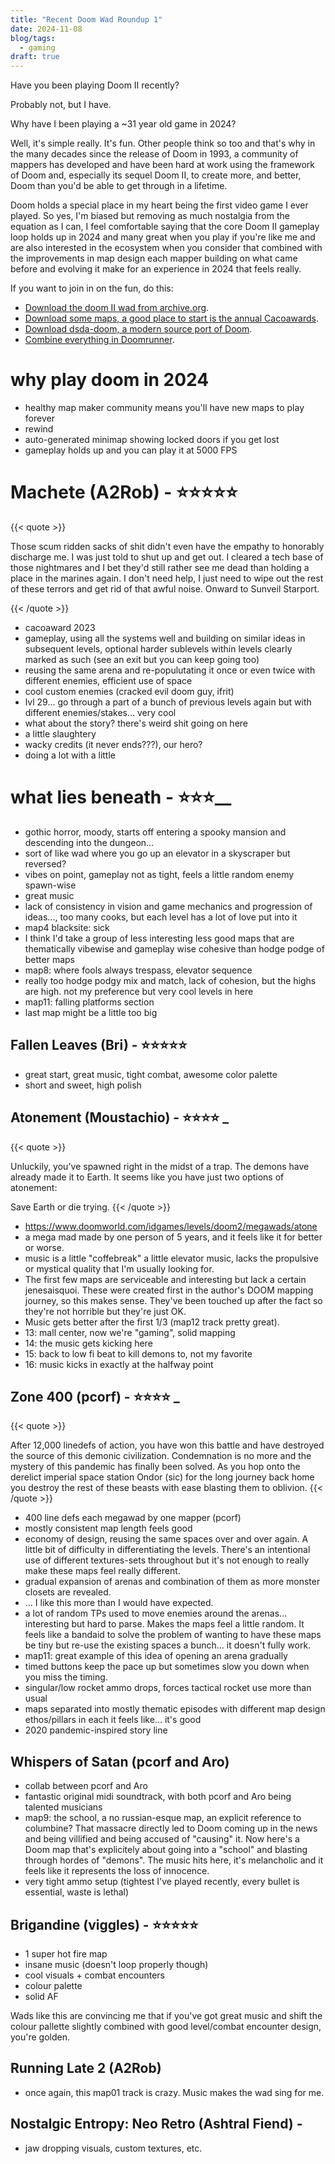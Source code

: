 ```yaml
---
title: "Recent Doom Wad Roundup 1"
date: 2024-11-08
blog/tags:
  - gaming
draft: true
---
```


Have you been playing Doom II recently?

Probably not, but I have.

Why have I been playing a ~31 year old game in 2024?

Well, it's simple really. It's fun. Other people think so too and that's why in the many decades since the release of Doom in 1993, a community of mappers has developed and have been hard at work using the framework of Doom and, especially its sequel Doom II, to create more, and better, Doom than you'd be able to get through in a lifetime.

Doom holds a special place in my heart being the first video game I ever played. So yes, I'm biased but removing as much nostalgia from the equation as I can, I feel comfortable saying that the core Doom II gameplay loop holds up in 2024 and many great when you play if you're like me and are also interested in  the ecosystem  when you consider that  combined with the improvements in map design each mapper building on what came before and evolving it make for an experience in 2024 that feels really.

If you want to join in on the fun, do this:
- [Download the doom II wad from archive.org](https://archive.org/download/doom_wad_files/Doom%202/).
- [Download some maps, a good place to start is the annual Cacoawards](https://www.doomworld.com/cacowards/).
- [Download dsda-doom, a modern source port of Doom](https://github.com/kraflab/dsda-doom).
- [Combine everything in Doomrunner](https://github.com/Youda008/DoomRunner).

# why play doom in 2024

- healthy map maker community means you'll have new maps to play forever
- rewind
- auto-generated minimap showing locked doors if you get lost
- gameplay holds up and you can play it at 5000 FPS

# Machete (A2Rob) - ⭐⭐⭐⭐⭐

{{< quote >}}

Those scum ridden sacks of shit didn't even have the empathy to honorably discharge me. I was just told to shut up and get out. I cleared a tech base of those nightmares and I bet they'd still rather see me dead than holding a place in the marines again. I don't need help, I just need to wipe out the rest of these terrors and get rid of that awful noise. Onward to Sunveil Starport.

{{< /quote >}}

- cacoaward 2023
- gameplay, using all the systems well and building on similar ideas in subsequent levels, optional harder sublevels within levels clearly marked as such (see an exit but you can keep going too)
- reusing the same arena and re-populutating it once or even twice with different enemies, efficient use of space
- cool custom enemies (cracked evil doom guy, ifrit)
- lvl 29... go through a part of a bunch of previous levels again but with different enemies/stakes... very cool
- what about the story? there's weird shit going on here
- a little slaughtery
- wacky credits (it never ends???), our hero?
- doing a lot with a little

# what lies beneath - ⭐⭐⭐__

- gothic horror, moody, starts off entering a spooky mansion and descending into the dungeon...
- sort of like wad where you go up an elevator in a skyscraper but reversed?
- vibes on point, gameplay not as tight, feels a little random enemy spawn-wise
- great music
- lack of consistency in vision and game mechanics and progression of ideas..., too many cooks, but each level has a lot of love put into it
- map4 blacksite: sick
- I think I'd take a group of less interesting less good maps that are thematically vibewise and gameplay wise cohesive than hodge podge of better maps 
- map8: where fools always trespass, elevator sequence
- really too hodge podgy mix and match, lack of cohesion, but the highs are high. not my preference but very cool levels in here
- map11: falling platforms section
- last map might be a little too big

## Fallen Leaves (Bri) - ⭐⭐⭐⭐⭐

- great start, great music, tight combat, awesome color palette
- short and sweet, high polish

## Atonement (Moustachio) - ⭐⭐⭐⭐ _

{{< quote >}}

Unluckily, you've spawned right in the midst of a trap. The demons have already made it to Earth. It seems like you have just two options of atonement:

Save Earth or die trying.
{{< /quote >}}

- https://www.doomworld.com/idgames/levels/doom2/megawads/atone
- a mega mad made by one person of 5 years, and it feels like it for better or worse.
- music is a little "coffebreak" a little elevator music, lacks the propulsive or mystical quality that I'm usually looking for.
- The first few maps are serviceable and interesting but lack a certain jenesaisquoi. These were created first in the author's DOOM mapping journey, so this makes sense. They've been touched up after the fact so they're not horrible but they're just OK.
- Music gets better after the first 1/3 (map12 track pretty great).
- 13: mall center, now we're "gaming", solid mapping
- 14: the music gets kicking here
- 15: back to low fi beat to kill demons to, not my favorite
- 16: music kicks in exactly at the halfway point

## Zone 400 (pcorf) - ⭐⭐⭐⭐ _

{{< quote >}}

After 12,000 linedefs of action, you have won this battle and have destroyed the source of this demonic civilization. Condemnation is no more and the mystery of this pandemic has finally been solved. As you hop onto the derelict imperial space station Ondor (sic) for the long journey back home you destroy the rest of these beasts with ease blasting them to oblivion.
{{< /quote >}}


- 400 line defs each megawad by one mapper (pcorf)
- mostly consistent map length feels good
- economy of design, reusing the same spaces over and over again. A little bit of difficulty in differentiating the levels. There's an intentional use of different textures-sets throughout but it's not enough to really make these maps feel really different.
- gradual expansion of arenas and combination of them as more monster closets are revealed.
- ... I like this more than I would have expected.
- a lot of random TPs used to move enemies around the arenas... interesting but hard to parse. Makes the maps feel a little random. It feels like a bandaid to solve the problem of wanting to have these maps be tiny but re-use the existing spaces a bunch... it doesn't fully work.
- map11: great example of this idea of opening an arena gradually
- timed buttons keep the pace up but sometimes slow you down when you miss the timing.
- singular/low rocket ammo drops, forces tactical rocket use more than usual
- maps separated into mostly thematic episodes with different map design ethos/pillars in each it feels like... it's good 
- 2020 pandemic-inspired story line

## Whispers of Satan (pcorf and Aro)

- collab between pcorf and Aro
- fantastic original midi soundtrack, with both pcorf and Aro being talented musicians
- map9: the school, a no russian-esque map, an explicit reference to columbine? That massacre directly led to Doom coming up in the news and being villified and being accused of "causing" it. Now here's a Doom map that's explicitely about going into a "school" and blasting through hordes of "demons". The music hits here, it's melancholic and it feels like it represents the loss of innocence. 
- very tight ammo setup (tightest I've played recently, every bullet is essential, waste is lethal)

## Brigandine (viggles) - ⭐⭐⭐⭐⭐

- 1 super hot fire map
- insane music (doesn't loop properly though)
- cool visuals + combat encounters
- colour palette
- solid AF

Wads like this are convincing me that if you've got great music and shift the colour pallette slightly combined with good level/combat encounter design, you're golden.

## Running Late 2 (A2Rob)

- once again, this map01 track is crazy. Music makes the wad sing for me. 

## Nostalgic Entropy: Neo Retro (Ashtral Fiend) -

- jaw dropping visuals, custom textures, etc.